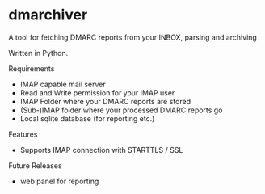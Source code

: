 # dmarchiver
A tool for fetching DMARC reports from your INBOX, parsing and archiving

Written in Python.


Requirements

* IMAP capable mail server
* Read and Write permission for your IMAP user
* IMAP Folder where your DMARC reports are stored
* (Sub-)IMAP folder where your processed DMARC reports go
* Local sqlite database (for reporting etc.)

Features

* Supports IMAP connection with STARTTLS / SSL

Future Releases

* web panel for reporting

